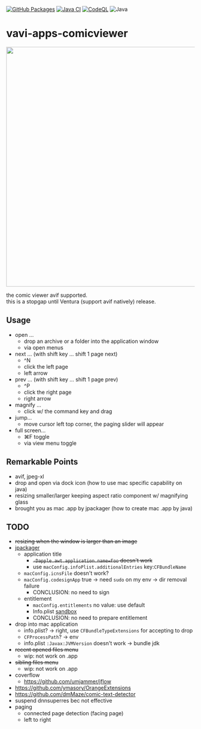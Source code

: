 [![GitHub Packages](https://github.com/umjammer/vavi-apps-comicviewer/actions/workflows/maven-publish.yml/badge.svg)](https://github.com/umjammer/vavi-apps-comicviewer/actions/workflows/maven-publish.yml)
[![Java CI](https://github.com/umjammer/vavi-apps-comicviewer/actions/workflows/maven.yml/badge.svg)](https://github.com/umjammer/vavi-apps-comicviewer/actions/workflows/maven.yml)
[![CodeQL](https://github.com/umjammer/vavi-apps-comicviewer/actions/workflows/codeql-analysis.yml/badge.svg)](https://github.com/umjammer/vavi-apps-comicviewer/actions/workflows/codeql-analysis.yml)
![Java](https://img.shields.io/badge/Java-17-b07219)

# vavi-apps-comicviewer

<a href="https://brandmark.io/"><image src="https://repository-images.githubusercontent.com/534397011/27e695b5-6224-4edd-8fb8-d8dbf8bd14b8" width="640"/></a>

the comic viewer avif supported.<br/>
this is a stopgap until Ventura (support avif natively) release.

## Usage

 * open ...
   * drop an archive or a folder into the application window
   * via open menus
 * next ... (with shift key ... shift 1 page next)
   * ^N
   * click the left page
   * left arrow
 * prev ... (with shift key ... shift 1 page prev)
   * ^P
   * click the right page
   * right arrow
 * magnify ...
   * click w/ the command key and drag
 * jump...
   * move cursor left top corner, the paging slider will appear
 * full screen...
   * ⌘F toggle
   * via view menu toggle

## Remarkable Points

 * avif, jpeg-xl
 * drop and open via dock icon (how to use mac specific capability on java)
 * resizing smaller/larger keeping aspect ratio component w/ magnifying glass
 * brought you as mac .app by jpackager (how to create mac .app by java)

## TODO

 * ~~resizing when the window is larger than an image~~
 * [jpackager](https://github.com/fvarrui/JavaPackager)
   * application title
     * ~~`-Dapple.awt.application.name=Foo` doesn't work~~
     * use `macConfig.infoPlist.additionalEntries` key:`CFBundleName`
   * `macConfig.icnsFile` doesn't work?
   * `macConfig.codesignApp` true -> need `sudo` on my env -> dir removal failure
     * CONCLUSION: no need to sign
   * entitlement 
     * `macConfig.entitlements` no value: use default
     * Info.plist [sandbox](https://developer.apple.com/library/archive/documentation/Miscellaneous/Reference/EntitlementKeyReference/Chapters/EnablingAppSandbox.html)
     * CONCLUSION: no need to prepare entitlement
 * drop into mac application
   * info.plist? -> right, use `CFBundleTypeExtensions` for accepting to drop
   * `CFProcessPath`? -> env
   * info.plist `:Javax:JVMVersion` doesn't work -> bundle jdk
 * ~~recent opened files menu~~
   * wip: not work on .app
 * ~~sibling files menu~~
   * wip: not work on .app
 * coverflow
   * https://github.com/umjammer/jflow 
 * https://github.com/ymasory/OrangeExtensions
 * https://github.com/dmMaze/comic-text-detector
 * suspend dnnsuperres bec not effective
 * paging
   * connected page detection (facing page)
   * left to right